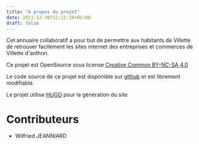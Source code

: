 ```yaml
---
title: "A propos du projet"
date: 2021-12-30T12:12:19+01:00
draft: false
---
```


Cet annuaire collaboratif a pour but de permettre aux habitants de Villette de retrouver facilement les sites internet des entreprises et commerces de Villette d'anthon.

Ce projet est OpenSource sous license [Creative Common BY-NC-SA 4.0](https://creativecommons.org/licenses/by-nc-sa/4.0/deed.fr)

Le code source de ce projet est disponible sur [github](github) et est librement modifiable.

Le projet utilise [HUGO](https://gohugo.io/) pour la génération du site

# Contributeurs

- Wilfried JEANNIARD 